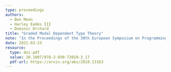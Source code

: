 ```yaml
---
type: proceedings
authors:
  - Ben Moon
  - Harley Eades III
  - Dominic Orchard
title: "Graded Modal Dependent Type Theory"
note: "In the Proceedings of the 30th European Symposium on Programming (ESOP2021), pp 462-490."
date: 2021-03-23
resource:
  type: doi-pdf
  value: 10.1007/978-3-030-72019-3_17
  pdf-url: https://arxiv.org/abs/2010.13163
---
```

